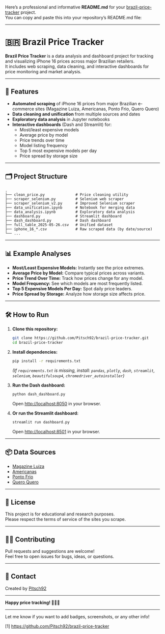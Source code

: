 Here’s a professional and informative **README.md** for your [brazil-price-tracker](https://github.com/Pitsch92/brazil-price-tracker) project.  
You can copy and paste this into your repository’s README.md file:

---

# 🇧🇷 Brazil Price Tracker

**Brazil Price Tracker** is a data analysis and dashboard project for tracking and visualizing iPhone 16 prices across major Brazilian retailers.  
It includes web scraping, data cleaning, and interactive dashboards for price monitoring and market analysis.

---

## 🚀 Features

- **Automated scraping** of iPhone 16 prices from major Brazilian e-commerce sites (Magazine Luiza, Americanas, Ponto Frio, Quero Quero)
- **Data cleaning and unification** from multiple sources and dates
- **Exploratory data analysis** in Jupyter notebooks
- **Interactive dashboards** (Dash and Streamlit) for:
  - Most/least expensive models
  - Average price by model
  - Price trends over time
  - Model listing frequency
  - Top 5 most expensive models per day
  - Price spread by storage size

---

## 🗂️ Project Structure

```
.
├── clean_price.py              # Price cleaning utility
├── scraper_selenium.py         # Selenium web scraper
├── scraper_selenium_v2.py      # Improved Selenium scraper
├── data_unification.ipynb      # Notebook for merging data
├── data_analysis.ipynb         # Exploratory data analysis
├── dashboard.py                # Streamlit dashboard
├── dash_dashboard.py           # Dash dashboard
├── full_table_2025-05-26.csv   # Unified dataset
├── iphone_16_*.csv             # Raw scraped data (by date/source)
└── ...
```

---

## 📊 Example Analyses

- **Most/Least Expensive Models:** Instantly see the price extremes.
- **Average Price by Model:** Compare typical prices across variants.
- **Price Trend Over Time:** Track how prices change for any model.
- **Model Frequency:** See which models are most frequently listed.
- **Top 5 Expensive Models Per Day:** Spot daily price leaders.
- **Price Spread by Storage:** Analyze how storage size affects price.

---

## 🛠️ How to Run

1. **Clone this repository:**
   ```bash
   git clone https://github.com/Pitsch92/brazil-price-tracker.git
   cd brazil-price-tracker
   ```

2. **Install dependencies:**
   ```bash
   pip install -r requirements.txt
   ```
   *(If `requirements.txt` is missing, install: `pandas`, `plotly`, `dash`, `streamlit`, `selenium`, `beautifulsoup4`, `chromedriver_autoinstaller`)*

3. **Run the Dash dashboard:**
   ```bash
   python dash_dashboard.py
   ```
   Open [http://localhost:8050](http://localhost:8050) in your browser.

4. **Or run the Streamlit dashboard:**
   ```bash
   streamlit run dashboard.py
   ```
   Open [http://localhost:8501](http://localhost:8501) in your browser.

---

## 📦 Data Sources

- [Magazine Luiza](https://www.magazineluiza.com.br/)
- [Americanas](https://www.americanas.com.br/)
- [Ponto Frio](https://www.pontofrio.com.br/)
- [Quero Quero](https://www.queroquero.com.br/)

---

## 📝 License

This project is for educational and research purposes.  
Please respect the terms of service of the sites you scrape.

---

## 🙋‍♂️ Contributing

Pull requests and suggestions are welcome!  
Feel free to open issues for bugs, ideas, or questions.

---

## 📧 Contact

Created by [Pitsch92](https://github.com/Pitsch92)

---

**Happy price tracking! 📱🇧🇷**

---

Let me know if you want to add badges, screenshots, or any other info!

[1] https://github.com/Pitsch92/brazil-price-tracker
